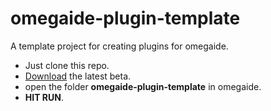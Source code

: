 # omegaide-plugin-template
A template project for creating plugins for omegaide.

- Just clone this repo.
- [Download](https://raw.githubusercontent.com/omegaui/omegaide/main/out/Omega%20IDE-dailybuild.jar) the latest beta.
- open the folder **omegaide-plugin-template** in omegaide.
- **HIT RUN**.
